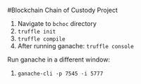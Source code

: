 #Blockchain Chain of Custody Project
1. Navigate to `bchoc` directory
2. `truffle init`
3. `truffle compile`
4. After running ganache: `truffle console`

Run ganache in a different window:
1. `ganache-cli -p 7545 -i 5777`
